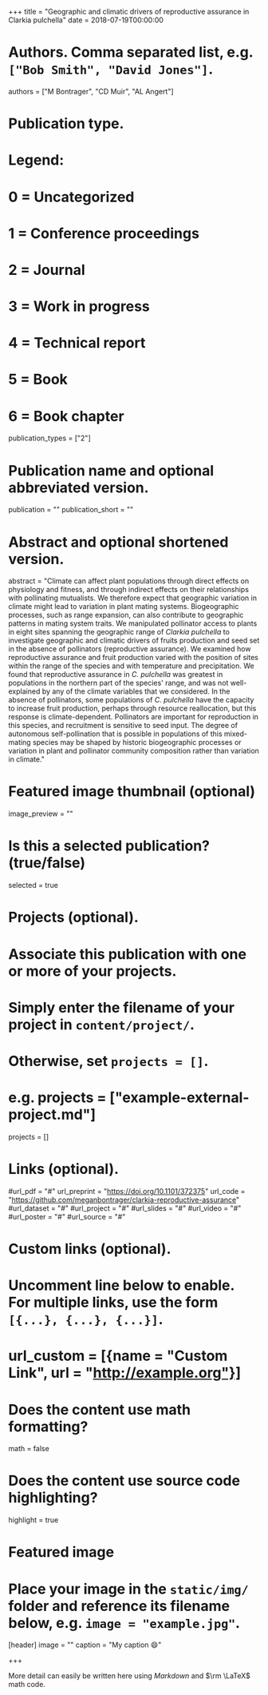 +++
title = "Geographic and climatic drivers of reproductive assurance in Clarkia pulchella"
date = 2018-07-19T00:00:00

# Authors. Comma separated list, e.g. `["Bob Smith", "David Jones"]`.
authors = ["M Bontrager", "CD Muir", "AL Angert"]

# Publication type.
# Legend:
# 0 = Uncategorized
# 1 = Conference proceedings
# 2 = Journal
# 3 = Work in progress
# 4 = Technical report
# 5 = Book
# 6 = Book chapter
publication_types = ["2"]

# Publication name and optional abbreviated version.
publication = ""
publication_short = ""

# Abstract and optional shortened version.
abstract = "Climate can affect plant populations through direct effects on physiology and fitness, and through indirect effects on their relationships with pollinating mutualists. We therefore expect that geographic variation in climate might lead to variation in plant mating systems. Biogeographic processes, such as range expansion, can also contribute to geographic patterns in mating system traits. We manipulated pollinator access to plants in eight sites spanning the geographic range of *Clarkia pulchella* to investigate geographic and climatic drivers of fruits production and seed set in the absence of pollinators (reproductive assurance). We examined how reproductive assurance and fruit production varied with the position of sites within the range of the species and with temperature and precipitation. We found that reproductive assurance in *C. pulchella* was greatest in populations in the northern part of the species' range, and was not well-explained by any of the climate variables that we considered. In the absence of pollinators, some populations of *C. pulchella* have the capacity to increase fruit production, perhaps through resource reallocation, but this response is climate-dependent. Pollinators are important for reproduction in this species, and recruitment is sensitive to seed input. The degree of autonomous self-pollination that is possible in populations of this mixed-mating species may be shaped by historic biogeographic processes or variation in plant and pollinator community composition rather than variation in climate."

# Featured image thumbnail (optional)
image_preview = ""

# Is this a selected publication? (true/false)
selected = true

# Projects (optional).
#   Associate this publication with one or more of your projects.
#   Simply enter the filename of your project in `content/project/`.
#   Otherwise, set `projects = []`.
#   e.g. projects = ["example-external-project.md"]
projects = []

# Links (optional).
#url_pdf = "#"
url_preprint = "https://doi.org/10.1101/372375"
url_code = "https://github.com/meganbontrager/clarkia-reproductive-assurance"
#url_dataset = "#"
#url_project = "#"
#url_slides = "#"
#url_video = "#"
#url_poster = "#"
#url_source = "#"

# Custom links (optional).
#   Uncomment line below to enable. For multiple links, use the form `[{...}, {...}, {...}]`.
# url_custom = [{name = "Custom Link", url = "http://example.org"}]

# Does the content use math formatting?
math = false

# Does the content use source code highlighting?
highlight = true

# Featured image
# Place your image in the `static/img/` folder and reference its filename below, e.g. `image = "example.jpg"`.
[header]
image = ""
caption = "My caption :smile:"

+++

More detail can easily be written here using *Markdown* and $\rm \LaTeX$ math code.
